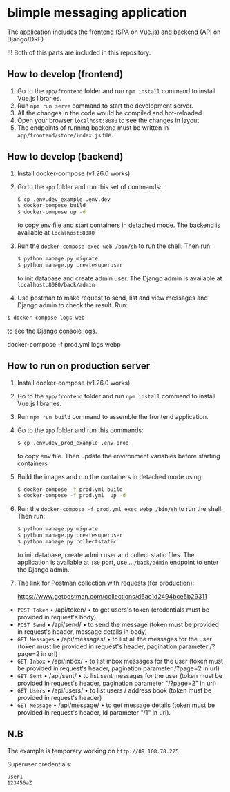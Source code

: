 # Ыimple messaging application

The application includes the frontend (SPA on Vue.js) and backend (API on Django/DRF).

!!! Both of this parts are included in this repository.

## How to develop (frontend)

1. Go to the `app/frontend` folder and run `npm install` command to install Vue.js libraries.
2. Run `npm run serve` command to start the development server.
3. All the changes in the code would be compiled and hot-reloaded
4. Open your browser `localhost:8080` to see the changes in layout
5. The endpoints of running backend must be written in `app/frontend/store/index.js` file. 

## How to develop (backend)

1. Install docker-compose (v1.26.0 works)


2. Go to the `app` folder and run this set of commands:

   ```sh
   $ cp .env.dev_example .env.dev
   $ docker-compose build
   $ docker-compose up -d
   ```
   to copy env file and start containers in detached mode. 
   The backend is available at `localhost:8080`


3. Run the `docker-compose exec web /bin/sh` to run the shell. Then run: 
   ```sh
   $ python manage.py migrate
   $ python manage.py createsuperuser
   ```
   to init database and create admin user. The Django admin is available at 
   `localhost:8080/back/admin`


4.  Use postman to make request to send, list and view messages and Django admin to 
    check the result. Run: 
   ```sh
   $ docker-compose logs web
   ```
   to see the Django console logs.

   



docker-compose -f prod.yml logs webp


## How to run on production server

1. Install docker-compose (v1.26.0 works)


2. Go to the `app/frontend` folder and run `npm install` command to install Vue.js libraries.


3. Run `npm run build` command to assemble the frontend application.

  
4. Go to the `app` folder and run this commands:

   ```sh
   $ cp .env.dev_prod_example .env.prod
   ```
   to copy env file. Then update the environment variables before starting containers
   

5. Build the images and run the containers in detached mode using:

    ```sh
    $ docker-compose -f prod.yml build
    $ docker-compose -f prod.yml  up -d
    ```

6. Run the `docker-compose -f prod.yml exec webp /bin/sh` to run the shell. Then run: 
   ```sh
   $ python manage.py migrate
   $ python manage.py createsuperuser
   $ python manage.py collectstatic
   ```
   to init database, create admin user and collect static files.
   The application is available at `:80` port, use ...`/back/admin` endpoint to enter 
   the Django admin.

7. The link for Postman collection with requests (for production):
   
   https://www.getpostman.com/collections/d6ac1d2494bce5b29311  

* `POST Token` • /api/token/ • to get users's token (credentials must be provided in request's body)
* `POST Send` • /api/send/ • to send the message (token must be provided in request's header, message details in body)   
* `GET Messages` • /api/messages/ • to list all the messages for the user (token must be provided in request's header, pagination parameter /?page=2 in url)
* `GET Inbox` • /api/inbox/ • to list inbox messages for the user (token must be provided in request's header, pagination parameter /?page=2 in url)
* `GET Sent` • /api/sent/ • to list sent messages for the user (token must be provided in request's header, pagination parameter "/?page=2" in url)
* `GET Users` • /api/users/ • to list users / address book (token must be provided in request's header)
* `GET Message` • /api/message/ • to get message details (token must be provided in request's header, id parameter "/1" in url).

## N.B

The example is temporary working on `http://89.108.78.225`
  
Superuser credentials:
   ```  
   user1   
   123456aZ
   ```






